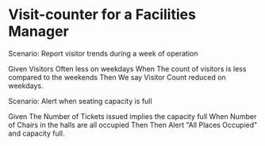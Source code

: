 # Visit-counter for a Facilities Manager

Scenario: Report visitor trends during a week of operation

  Given Visitors Often less on weekdays
  When The count of visitors is less compared to the weekends 
  Then We say Visitor Count reduced on weekdays.

Scenario: Alert when seating capacity is full

  Given The Number of Tickets issued implies the capacity full
  When Number of Chairs in the halls are all occupied
  Then Then Alert "All Places Occupied" and capacity full.
